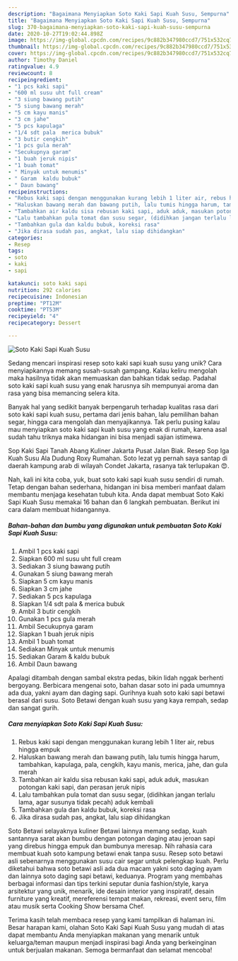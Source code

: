 ```yaml
---
description: "Bagaimana Menyiapkan Soto Kaki Sapi Kuah Susu, Sempurna"
title: "Bagaimana Menyiapkan Soto Kaki Sapi Kuah Susu, Sempurna"
slug: 370-bagaimana-menyiapkan-soto-kaki-sapi-kuah-susu-sempurna
date: 2020-10-27T19:02:44.898Z
image: https://img-global.cpcdn.com/recipes/9c882b347980ccd7/751x532cq70/soto-kaki-sapi-kuah-susu-foto-resep-utama.jpg
thumbnail: https://img-global.cpcdn.com/recipes/9c882b347980ccd7/751x532cq70/soto-kaki-sapi-kuah-susu-foto-resep-utama.jpg
cover: https://img-global.cpcdn.com/recipes/9c882b347980ccd7/751x532cq70/soto-kaki-sapi-kuah-susu-foto-resep-utama.jpg
author: Timothy Daniel
ratingvalue: 4.9
reviewcount: 8
recipeingredient:
- "1 pcs kaki sapi"
- "600 ml susu uht full cream"
- "3 siung bawang putih"
- "5 siung bawang merah"
- "5 cm kayu manis"
- "3 cm jahe"
- "5 pcs kapulaga"
- "1/4 sdt pala  merica bubuk"
- "3 butir cengkih"
- "1 pcs gula merah"
- "Secukupnya garam"
- "1 buah jeruk nipis"
- "1 buah tomat"
- " Minyak untuk menumis"
- " Garam  kaldu bubuk"
- " Daun bawang"
recipeinstructions:
- "Rebus kaki sapi dengan menggunakan kurang lebih 1 liter air, rebus hingga empuk"
- "Haluskan bawang merah dan bawang putih, lalu tumis hingga harum, tambahkan, kapulaga, pala, cengkih, kayu manis, merica, jahe, dan gula merah"
- "Tambahkan air kaldu sisa rebusan kaki sapi, aduk aduk, masukan potongan kaki sapi, dan perasan jeruk nipis"
- "Lalu tambahkan pula tomat dan susu segar, (didihkan jangan terlalu lama, agar susunya tidak pecah) aduk kembali"
- "Tambahkan gula dan kaldu bubuk, koreksi rasa"
- "Jika dirasa sudah pas, angkat, lalu siap dihidangkan"
categories:
- Resep
tags:
- soto
- kaki
- sapi

katakunci: soto kaki sapi 
nutrition: 292 calories
recipecuisine: Indonesian
preptime: "PT12M"
cooktime: "PT53M"
recipeyield: "4"
recipecategory: Dessert

---
```



![Soto Kaki Sapi Kuah Susu](https://img-global.cpcdn.com/recipes/9c882b347980ccd7/751x532cq70/soto-kaki-sapi-kuah-susu-foto-resep-utama.jpg)

Sedang mencari inspirasi resep soto kaki sapi kuah susu yang unik? Cara menyiapkannya memang susah-susah gampang. Kalau keliru mengolah maka hasilnya tidak akan memuaskan dan bahkan tidak sedap. Padahal soto kaki sapi kuah susu yang enak harusnya sih mempunyai aroma dan rasa yang bisa memancing selera kita.

Banyak hal yang sedikit banyak berpengaruh terhadap kualitas rasa dari soto kaki sapi kuah susu, pertama dari jenis bahan, lalu pemilihan bahan segar, hingga cara mengolah dan menyajikannya. Tak perlu pusing kalau mau menyiapkan soto kaki sapi kuah susu yang enak di rumah, karena asal sudah tahu triknya maka hidangan ini bisa menjadi sajian istimewa.

Sop Kaki Sapi Tanah Abang Kuliner Jakarta Pusat Jalan Biak. Resep Sop Iga Kuah Susu Ala Dudung Roxy Rumahan. Soto lezat yg pernah saya santap di daerah kampung arab di wilayah Condet Jakarta, rasanya tak terlupakan 😍.


Nah, kali ini kita coba, yuk, buat soto kaki sapi kuah susu sendiri di rumah. Tetap dengan bahan sederhana, hidangan ini bisa memberi manfaat dalam membantu menjaga kesehatan tubuh kita. Anda dapat membuat Soto Kaki Sapi Kuah Susu memakai 16 bahan dan 6 langkah pembuatan. Berikut ini cara dalam membuat hidangannya.

<!--inarticleads1-->

##### Bahan-bahan dan bumbu yang digunakan untuk pembuatan Soto Kaki Sapi Kuah Susu:

1. Ambil 1 pcs kaki sapi
1. Siapkan 600 ml susu uht full cream
1. Sediakan 3 siung bawang putih
1. Gunakan 5 siung bawang merah
1. Siapkan 5 cm kayu manis
1. Siapkan 3 cm jahe
1. Sediakan 5 pcs kapulaga
1. Siapkan 1/4 sdt pala &amp; merica bubuk
1. Ambil 3 butir cengkih
1. Gunakan 1 pcs gula merah
1. Ambil Secukupnya garam
1. Siapkan 1 buah jeruk nipis
1. Ambil 1 buah tomat
1. Sediakan  Minyak untuk menumis
1. Sediakan  Garam &amp; kaldu bubuk
1. Ambil  Daun bawang


Apalagi ditambah dengan sambal ekstra pedas, bikin lidah nggak berhenti bergoyang. Berbicara mengenai soto, bahan dasar soto ini pada umumnya ada dua, yakni ayam dan daging sapi. Gurihnya kuah soto kaki sapi betawi berasal dari susu. Soto Betawi dengan kuah susu yang kaya rempah, sedap dan sangat gurih. 

<!--inarticleads2-->

##### Cara menyiapkan Soto Kaki Sapi Kuah Susu:

1. Rebus kaki sapi dengan menggunakan kurang lebih 1 liter air, rebus hingga empuk
1. Haluskan bawang merah dan bawang putih, lalu tumis hingga harum, tambahkan, kapulaga, pala, cengkih, kayu manis, merica, jahe, dan gula merah
1. Tambahkan air kaldu sisa rebusan kaki sapi, aduk aduk, masukan potongan kaki sapi, dan perasan jeruk nipis
1. Lalu tambahkan pula tomat dan susu segar, (didihkan jangan terlalu lama, agar susunya tidak pecah) aduk kembali
1. Tambahkan gula dan kaldu bubuk, koreksi rasa
1. Jika dirasa sudah pas, angkat, lalu siap dihidangkan


Soto Betawi selayaknya kuliner Betawi lainnya memang sedap, kuah santannya sarat akan bumbu dengan potongan daging atau jeroan sapi yang direbus hingga empuk dan bumbunya meresap. Nih rahasia cara membuat kuah soto kampung betawi enak tanpa susu. Resep soto betawi asli sebenarnya menggunakan susu cair segar untuk pelengkap kuah. Perlu diketahui bahwa soto betawi asli ada dua macam yakni soto daging ayam dan lainnya soto daging sapi betawi, keduanya. Program yang membahas berbagai informasi dan tips terkini seputar dunia fashion/style, karya arsitektur yang unik, menarik, ide desain interior yang inspiratif, desain furniture yang kreatif, mereferensi tempat makan, rekreasi, event seru, film atau musik serta Cooking Show bersama Chef. 

Terima kasih telah membaca resep yang kami tampilkan di halaman ini. Besar harapan kami, olahan Soto Kaki Sapi Kuah Susu yang mudah di atas dapat membantu Anda menyiapkan makanan yang menarik untuk keluarga/teman maupun menjadi inspirasi bagi Anda yang berkeinginan untuk berjualan makanan. Semoga bermanfaat dan selamat mencoba!

